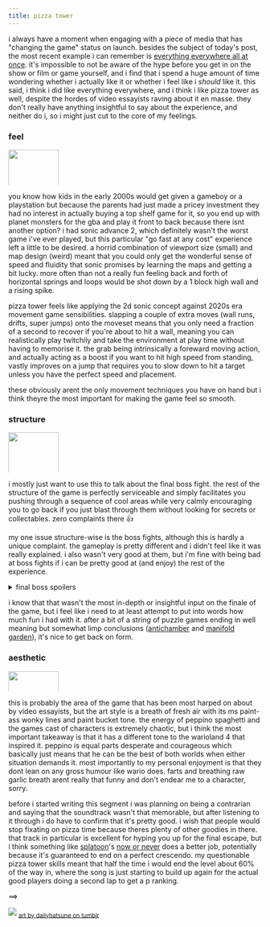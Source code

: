 ```yaml
---
title: pizza tower
---
```

<!-- SCM Music Player https://www.scmplayer.net -->
<script type="text/javascript" src="https://www.scmplayer.net/script.js" 
data-config="{'skin':'skins/tunes/skin.css','volume':31,'autoplay':true,'shuffle':false,'repeat':1,'placement':'top','showplaylist':false,'playlist':[{'title':'Pizza Tower OST - Time for a Smackdown!','url':'https://www.youtube.com/watch?v=Iy2Etqoylew'},{'title':'Pizza Tower OST - Pizza Deluxe!','url':'https://www.youtube.com/watch?v=7MK4t3s_y10'},{'title':'Pizza Tower OST - Cold Spaghetti','url':'https://www.youtube.com/watch?v=fs6W0UYC64Y'},{'title':'Pizza Tower OST - Oregano Mirage','url':'https://www.youtube.com/watch?v=hfHcDa5jCF0'},{'title':'Pizza Tower OST - Way Of The Pig','url':'https://www.youtube.com/watch?v=PWI0ksuPSBI'},{'title':'Pizza Tower OST - Yeehaw DeliveryBoy','url':'https://www.youtube.com/watch?v=M-dr4viC_hY'},{'title':'Pizza Tower OST - It%27s Pizza Time!','url':'https://www.youtube.com/watch?v=B7gGacb8cO4'}]}" ></script>
<!-- SCM Music Player script end -->

i always have a moment when engaging with a piece of media that has "changing the game" status on launch. besides the subject of today's post, the most recent example i can remember is [everything everywhere all at once](https://letterboxd.com/film/everything-everywhere-all-at-once/). it's impossible to not be aware of the hype before you get in on the show or film or game yourself, and i find that i spend a huge amount of time wondering whether i actually like it or whether i feel like i _should_ like it. this said, i think i did like everything everywhere, and i think i like pizza tower as well, despite the hordes of video essayists raving about it en masse. they don't really have anything insightful to say about the experience, and neither do i, so i might just cut to the core of my feelings.

### feel 
<img src="https://static.wikia.nocookie.net/pizzatower/images/d/d2/Idle_demo1.gif" style="width:100px;max-height:70px;object-fit:cover;object-position:bottom"/>

you know how kids in the early 2000s would get given a gameboy or a playstation but because the parents had just made a pricey investment they had no interest in actually buying a top shelf game for it, so you end up with planet monsters for the gba and play it front to back because there isnt another option? i had sonic advance 2, which definitely wasn't the worst game i've ever played, but this particular "go fast at any cost" experience left a little to be desired. a horrid combination of viewport size (small) and map design (weird) meant that you could only get the wonderful sense of speed and fluidity that sonic promises by learning the maps and getting a bit lucky. more often than not a really fun feeling back and forth of horizontal springs and loops would be shot down by a 1 block high wall and a rising spike.

pizza tower feels like applying the 2d sonic concept against 2020s era movement game sensibilities. slapping a couple of extra moves (wall runs, drifts, super jumps) onto the moveset means that you only need a fraction of a second to recover if you're about to hit a wall, meaning you can realistically play twitchily and take the environment at play time without having to memorise it. the grab being intrinsically a foreward moving action, and actually acting as a boost if you want to hit high speed from standing, vastly improves on a jump that requires you to slow down to hit a target unless you have the perfect speed and placement. 

these obviously arent the only movement techniques you have on hand but i think theyre the most important for making the game feel so smooth.

### structure
<img src="https://static.wikia.nocookie.net/pizzatower/images/8/88/Spr_player_skateboard.gif" style="width:100px;max-height:80px;object-fit:cover;object-position:bottom"/>

i mostly just want to use this to talk about the final boss fight. the rest of the structure of the game is perfectly serviceable and simply facilitates you pushing through a sequence of cool areas while very calmly encouraging you to go back if you just blast through them without looking for secrets or collectables. zero complaints there 👍

my one issue structure-wise is the boss fights, although this is hardly a unique complaint. the gameplay is pretty different and i didn't feel like it was really explained. i also wasn't very good at them, but i'm fine with being bad at boss fights if i can be pretty good at (and enjoy) the rest of the experience.

<details>
  <summary>
    final boss spoilers
  </summary>
  this thankfully does not apply to the final boss. i weirdly found it to be the easiest boss in the game, and it did a great job of challenging me _just_ enough while giving multiple satisfying and punchy scenes bundled into one big fight. the reveal of pizzahead is delightful and was legitimately unexpected, and even though it was desperately obvious since the beginning of the game, i couldnt help but grin doing the crumbling tower escape. 
</details>

i know that that wasn't the most in-depth or insightful input on the finale of the game, but i feel like i need to at least attempt to put into words how much fun i had with it. after a bit of a string of puzzle games ending in well meaning but somewhat limp conclusions ([antichamber](./../antichamber/) and [manifold garden](./../manifold_garden/)), it's nice to get back on form. 

### aesthetic
<img src="https://static.wikia.nocookie.net/pizzatower/images/9/93/Peppino_crawl.gif" style="width:100px;max-height:40px;object-fit:cover;object-position:bottom"/>

this is probably the area of the game that has been most harped on about by video essayists, but the art style is a breath of fresh air with its ms paint-ass wonky lines and paint bucket tone. the energy of peppino spaghetti and the games cast of characters is extremely chaotic, but i think the most important takeaway is that it has a different tone to the warioland 4 that inspired it. peppino is equal parts desperate and courageous which basically just means that he can be the best of both worlds when either situation demands it. most importantly to my personal enjoyment is that they dont lean on any gross humour like wario does. farts and breathing raw garlic breath arent really that funny and don't endear me to a character, sorry.

before i started writing this segment i was planning on being a contrarian and saying that the soundtrack wasn't that memorable, but after listening to it through i do have to confirm that it's pretty good. i wish that people would stop fixating on pizza time because theres plenty of other goodies in there. that track in particular is excellent for hyping you up for the final escape, but i think something like [splatoon](./../splatoon/)'s [now or never](https://www.youtube.com/watch?v=ua4s7tV8WGM) does a better job, potentially because it's guaranteed to end on a perfect crescendo. my questionable pizza tower skills meant that half the time i would end the level about 60% of the way in, where the song is just starting to build up again for the actual good players doing a second lap to get a p ranking.

==> 

[![](https://64.media.tumblr.com/7bdab8db38eabb66bdd50d16b5228c85/261964cdc07dccf2-81/s1280x1920/0421e1943a0d6ddc4dd96a354d3ed953b241d285.png)](https://dailyhatsune.tumblr.com/post/710230130593857536/miku-from-hit-game-pizza-tower)
<sub>[art by dailyhatsune on tumblr](https://dailyhatsune.tumblr.com/post/710230130593857536/miku-from-hit-game-pizza-tower)</sub>
